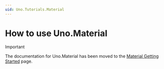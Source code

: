 ```yaml
---
uid: Uno.Tutorials.Material
---
```


# How to use Uno.Material

> [!IMPORTANT]
> The documentation for Uno.Material has been moved to the [Material Getting Started](../external/uno.themes/doc/material-getting-started.md) page.
